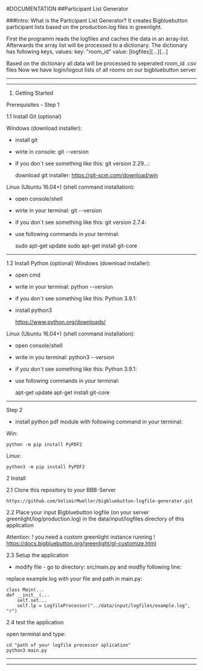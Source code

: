 #DOCUMENTATION
##Participant List Generator

###Intro: What is the Participant List Generator?
It creates Bigbluebutton participant lists based on the production.log files in greenlight.

First the programm reads the logfiles and caches the data in an array-list. Afterwards the array list will be 
processed to a dictionary. The dictionary has following keys, values:
key: "room_id" value: [logfiles][...][...]

Based on the dictionary all data will be processed to seperated room_id .csv files
Now we have login/logout lists of all rooms on our bigbluebutton server

__________________________________________________________________
__________________________________________________________________
1. Getting Started

Prerequisites - Step 1

1.1 Install Git (optional)
  
Windows (download installer):

- install git

- wirte in console: git --version

- if you don´t see something like this: git version 2.29...:

    

    download git installer:
    https://git-scm.com/download/win



Linux (Ubuntu 16.04+) (shell command installation):
  
- open console/shell

- wirte in your terminal: git --version

- if you don´t see something like this: git version 2.7.4:

- use following commands in your terminal:



    sudo apt-get update
    sudo apt-get install git-core

    
___________________________________________
1.2 Install Python (optional)
Windows (download installer):

- open cmd

- write in your terminal: python --version

- if you don´t see something like this: Python 3.9.1:

- install python3


    
    https://www.python.org/downloads/



Linux (Ubuntu 16.04+) (shell command installation):
  
- open console/shell 

- write in you terminal: python3 --version

- if you don´t see something like this: Python 3.9.1:

- use following commands in your terminal:



    apt-get update
    apt-get install git-core

    
___________________________________________




Step 2

- install python pdf module with following command in your terminal:

Win:



    python -m pip install PyPDF2



Linux:



    python3 -m pip install PyPDF2

  

2 Install

2.1 Clone this repository to your BBB-Server


    https://github.com/VelimirMueller/bigbluebutton-logfile-generator.git 



2.2 Place your input Bigbluebutton logfile
(on your server greenlight/log/production.log) in the data/input/logfiles directory of this application

Attention: ! you need a custom greenlight instance running !
https://docs.bigbluebutton.org/greenlight/gl-customize.html

2.3 Setup the application

- modify file - go to directory: src/main.py and modfiy following line:

replace example.log with your file and path in main.py:

    
    class Main(...
    def __init__(...
        self.set...
        self.lp = LogfileProcessor("../data/input/logfiles/example.log", "r")


2.4 test the application

open terminal and type:

    
    cd "path of your logfile processor aplication"
    python3 main.py


__________________________________________________________________
__________________________________________________________________

